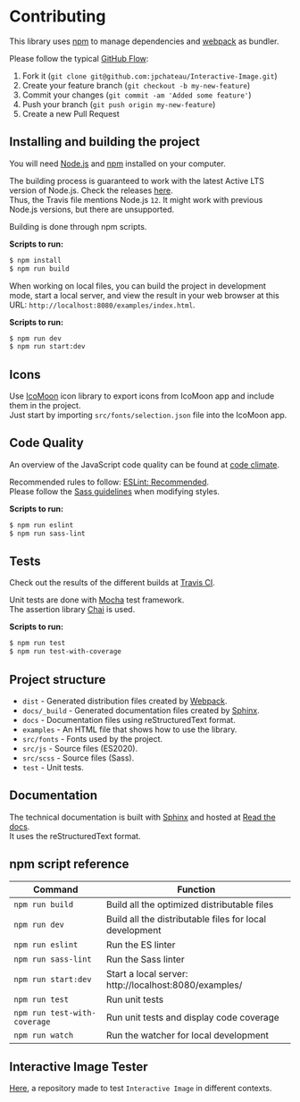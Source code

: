 # Contributing

This library uses [npm](https://www.npmjs.com/) to manage dependencies and [webpack](https://webpack.js.org/) as bundler.

Please follow the typical [GitHub Flow](https://guides.github.com/introduction/flow/):
1. Fork it (`git clone git@github.com:jpchateau/Interactive-Image.git`)
2. Create your feature branch (`git checkout -b my-new-feature`)
3. Commit your changes (`git commit -am 'Added some feature'`)
4. Push your branch (`git push origin my-new-feature`)
5. Create a new Pull Request

## Installing and building the project

You will need [Node.js](https://nodejs.org/) and [npm](https://www.npmjs.com/) installed on your computer.

The building process is guaranteed to work with the latest Active LTS version of Node.js.
Check the releases [here](https://nodejs.org/en/about/releases/).  
Thus, the Travis file mentions Node.js `12`. It might work with previous Node.js versions, but there are unsupported.

Building is done through npm scripts.

**Scripts to run:**

```sh
$ npm install
$ npm run build
```

When working on local files, you can build the project in development mode, start a local server, and view the result in
your web browser at this URL: `http://localhost:8080/examples/index.html`.

**Scripts to run:**

```sh
$ npm run dev
$ npm run start:dev
```

## Icons

Use [IcoMoon](https://icomoon.io/) icon library to export icons from IcoMoon app and include them in the project.  
Just start by importing `src/fonts/selection.json` file into the IcoMoon app.

## Code Quality

An overview of the JavaScript code quality can be found at [code climate](https://codeclimate.com/github/jpchateau/Interactive-Image).

Recommended rules to follow: [ESLint: Recommended](https://eslint.org/docs/rules/).  
Please follow the [Sass guidelines](https://sass-guidelin.es/) when modifying styles.

**Scripts to run:**

```sh
$ npm run eslint
$ npm run sass-lint
```

## Tests

Check out the results of the different builds at [Travis CI](https://travis-ci.org/jpchateau/Interactive-Image).

Unit tests are done with [Mocha](https://mochajs.org/) test framework.  
The assertion library [Chai](https://www.chaijs.com/) is used.

**Scripts to run:**

```sh
$ npm run test
$ npm run test-with-coverage
```

## Project structure

* `dist` - Generated distribution files created by [Webpack](https://webpack.js.org/).
* `docs/_build` - Generated documentation files created by [Sphinx](http://www.sphinx-doc.org/en/master/).
* `docs` - Documentation files using reStructuredText format.
* `examples` - An HTML file that shows how to use the library.
* `src/fonts` - Fonts used by the project.
* `src/js` - Source files (ES2020).
* `src/scss` - Source files (Sass).
* `test` - Unit tests.

## Documentation

The technical documentation is built with [Sphinx](http://www.sphinx-doc.org/en/master/) and hosted at [Read the docs](https://interactive-image.readthedocs.io).  
It uses the reStructuredText format.

## npm script reference

| Command                      | Function                                                |
| ---------------------------- | ------------------------------------------------------- |
| `npm run build`              | Build all the optimized distributable files             |
| `npm run dev`                | Build all the distributable files for local development |
| `npm run eslint`             | Run the ES linter                                       |
| `npm run sass-lint`          | Run the Sass linter                                     |
| `npm run start:dev`          | Start a local server: http://localhost:8080/examples/   |
| `npm run test`               | Run unit tests                                          |
| `npm run test-with-coverage` | Run unit tests and display code coverage                |
| `npm run watch`              | Run the watcher for local development                   |

## Interactive Image Tester

[Here](https://github.com/jpchateau/interactive-image-tester), a repository made to test `Interactive Image` in different contexts.